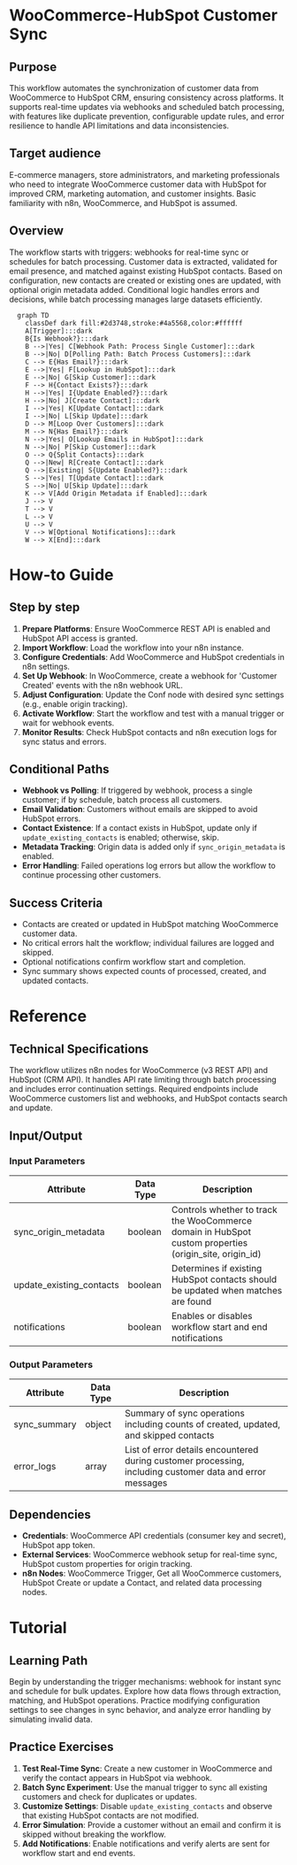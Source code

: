 # WooCommerce-HubSpot Customer Sync
## Purpose
This workflow automates the synchronization of customer data from WooCommerce to HubSpot CRM, ensuring consistency across platforms. It supports real-time updates via webhooks and scheduled batch processing, with features like duplicate prevention, configurable update rules, and error resilience to handle API limitations and data inconsistencies.
## Target audience
E-commerce managers, store administrators, and marketing professionals who need to integrate WooCommerce customer data with HubSpot for improved CRM, marketing automation, and customer insights. Basic familiarity with n8n, WooCommerce, and HubSpot is assumed.
## Overview
The workflow starts with triggers: webhooks for real-time sync or schedules for batch processing. Customer data is extracted, validated for email presence, and matched against existing HubSpot contacts. Based on configuration, new contacts are created or existing ones are updated, with optional origin metadata added. Conditional logic handles errors and decisions, while batch processing manages large datasets efficiently.

```mermaid
  graph TD
    classDef dark fill:#2d3748,stroke:#4a5568,color:#ffffff
    A[Trigger]:::dark
    B{Is Webhook?}:::dark
    B -->|Yes| C[Webhook Path: Process Single Customer]:::dark
    B -->|No| D[Polling Path: Batch Process Customers]:::dark
    C --> E{Has Email?}:::dark
    E -->|Yes| F[Lookup in HubSpot]:::dark
    E -->|No| G[Skip Customer]:::dark
    F --> H{Contact Exists?}:::dark
    H -->|Yes| I{Update Enabled?}:::dark
    H -->|No| J[Create Contact]:::dark
    I -->|Yes| K[Update Contact]:::dark
    I -->|No| L[Skip Update]:::dark
    D --> M[Loop Over Customers]:::dark
    M --> N{Has Email?}:::dark
    N -->|Yes| O[Lookup Emails in HubSpot]:::dark
    N -->|No| P[Skip Customer]:::dark
    O --> Q{Split Contacts}:::dark
    Q -->|New| R[Create Contact]:::dark
    Q -->|Existing| S{Update Enabled?}:::dark
    S -->|Yes| T[Update Contact]:::dark
    S -->|No| U[Skip Update]:::dark
    K --> V[Add Origin Metadata if Enabled]:::dark
    J --> V
    T --> V
    L --> V
    U --> V
    V --> W[Optional Notifications]:::dark
    W --> X[End]:::dark
```
# How-to Guide
## Step by step
1. **Prepare Platforms**: Ensure WooCommerce REST API is enabled and HubSpot API access is granted.
2. **Import Workflow**: Load the workflow into your n8n instance.
3. **Configure Credentials**: Add WooCommerce and HubSpot credentials in n8n settings.
4. **Set Up Webhook**: In WooCommerce, create a webhook for 'Customer Created' events with the n8n webhook URL.
5. **Adjust Configuration**: Update the Conf node with desired sync settings (e.g., enable origin tracking).
6. **Activate Workflow**: Start the workflow and test with a manual trigger or wait for webhook events.
7. **Monitor Results**: Check HubSpot contacts and n8n execution logs for sync status and errors.
## Conditional Paths
- **Webhook vs Polling**: If triggered by webhook, process a single customer; if by schedule, batch process all customers.
- **Email Validation**: Customers without emails are skipped to avoid HubSpot errors.
- **Contact Existence**: If a contact exists in HubSpot, update only if `update_existing_contacts` is enabled; otherwise, skip.
- **Metadata Tracking**: Origin data is added only if `sync_origin_metadata` is enabled.
- **Error Handling**: Failed operations log errors but allow the workflow to continue processing other customers.
## Success Criteria
- Contacts are created or updated in HubSpot matching WooCommerce customer data.
- No critical errors halt the workflow; individual failures are logged and skipped.
- Optional notifications confirm workflow start and completion.
- Sync summary shows expected counts of processed, created, and updated contacts.

# Reference
## Technical Specifications
The workflow utilizes n8n nodes for WooCommerce (v3 REST API) and HubSpot (CRM API). It handles API rate limiting through batch processing and includes error continuation settings. Required endpoints include WooCommerce customers list and webhooks, and HubSpot contacts search and update.
## Input/Output
### Input Parameters
| Attribute | Data Type | Description |
|-----------|-----------|-------------|
| sync_origin_metadata | boolean | Controls whether to track the WooCommerce domain in HubSpot custom properties (origin_site, origin_id) |
| update_existing_contacts | boolean | Determines if existing HubSpot contacts should be updated when matches are found |
| notifications | boolean | Enables or disables workflow start and end notifications |

### Output Parameters
| Attribute | Data Type | Description |
|-----------|-----------|-------------|
| sync_summary | object | Summary of sync operations including counts of created, updated, and skipped contacts |
| error_logs | array | List of error details encountered during customer processing, including customer data and error messages |
## Dependencies
- **Credentials**: WooCommerce API credentials (consumer key and secret), HubSpot app token.
- **External Services**: WooCommerce webhook setup for real-time sync, HubSpot custom properties for origin tracking.
- **n8n Nodes**: WooCommerce Trigger, Get all WooCommerce customers, HubSpot Create or update a Contact, and related data processing nodes.

# Tutorial
## Learning Path
Begin by understanding the trigger mechanisms: webhook for instant sync and schedule for bulk updates. Explore how data flows through extraction, matching, and HubSpot operations. Practice modifying configuration settings to see changes in sync behavior, and analyze error handling by simulating invalid data.

## Practice Exercises
1. **Test Real-Time Sync**: Create a new customer in WooCommerce and verify the contact appears in HubSpot via webhook.
2. **Batch Sync Experiment**: Use the manual trigger to sync all existing customers and check for duplicates or updates.
3. **Customize Settings**: Disable `update_existing_contacts` and observe that existing HubSpot contacts are not modified.
4. **Error Simulation**: Provide a customer without an email and confirm it is skipped without breaking the workflow.
5. **Add Notifications**: Enable notifications and verify alerts are sent for workflow start and end events.